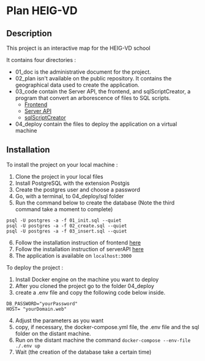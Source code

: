 # Plan HEIG-VD

## Description
This project is an interactive map for the HEIG-VD school

It contains four directories :
- 01_doc is the administrative document for the project. 
- 02_plan isn't available on the public repository. It contains the geographical data used to create the application. 
- 03_code contain the Server API, the frontend, and sqlScriptCreator, a program that convert an arborescence of files to SQL scripts.
    - [Frontend](https://gitlab.com/tb-heig/plan-heig-vd/-/tree/dev/03_code/frontend)
    - [Server API](https://gitlab.com/tb-heig/plan-heig-vd/-/tree/dev/03_code/serverAPI)
    - [sqlScriptCreator](https://gitlab.com/tb-heig/plan-heig-vd/-/tree/dev/03_code/sqlScriptCreator)
- 04_deploy contain the files to deploy the application on a virtual machine


## Installation

To install the project on your local machine :

1. Clone the project in your local files
2. Install PostgreSQL with the extension Postgis
3. Create the postgres user and choose a password
4. Go, with a terminal, to 04_deploy/sql folder
5. Run the command below to create the database (Note the third command take a moment to complete)
```
psql -U postgres -a -f 01_init.sql --quiet
psql -U postgres -a -f 02_create.sql --quiet
psql -U postgres -a -f 03_insert.sql --quiet
``` 
6. Follow the installation instruction of frontend [here](https://gitlab.com/tb-heig/plan-heig-vd/-/blob/dev/03_code/frontend/readme.md)
7. Follow the installation instruction of serverAPI [here](https://gitlab.com/tb-heig/plan-heig-vd/-/blob/dev/03_code/serverAPI/README.md)
8. The application is available on `localhost:3000`

To deploy the project :

1. Install Docker engine on the machine you want to deploy
2. After you cloned the project go to the folder 04_deploy
3. create a .env file and copy the following code below inside.
```
DB_PASSWORD="yourPassword"
HOST= "yourDomain.web"
```
4. Adjust the parameters as you want
5. copy, if necessary, the docker-compose.yml file, the .env file and the sql folder on the distant machine.
6. Run on the distant machine the command `docker-compose --env-file ./.env up`
7. Wait (the creation of the database take a certain time)
